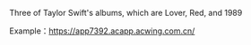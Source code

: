 Three of Taylor Swift's albums, which are Lover, Red, and 1989

Example：https://app7392.acapp.acwing.com.cn/
